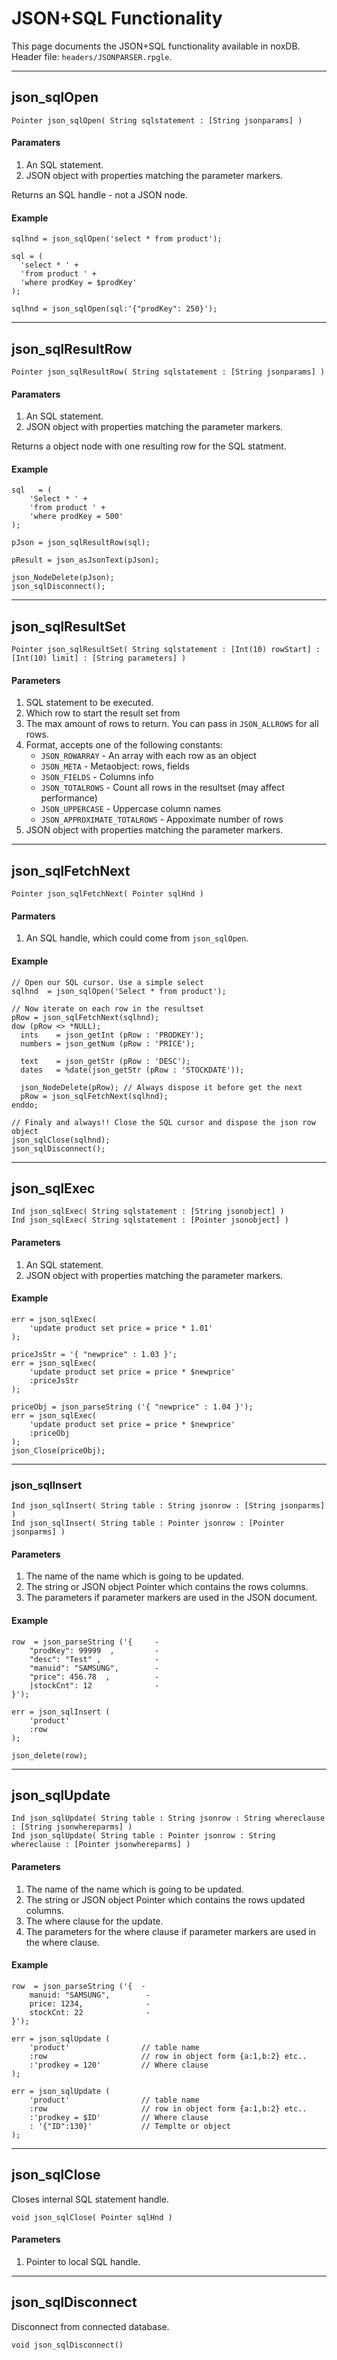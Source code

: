 # JSON+SQL Functionality

This page documents the JSON+SQL functionality available in noxDB. Header file: `headers/JSONPARSER.rpgle`.

---

## json_sqlOpen

```
Pointer json_sqlOpen( String sqlstatement : [String jsonparams] )
```

#### Paramaters

1. An SQL statement.
2. JSON object with properties matching the parameter markers.

Returns an SQL handle - not a JSON node.

#### Example

```
sqlhnd = json_sqlOpen('select * from product');
```

```
sql = (
  'select * ' +
  'from product ' +
  'where prodKey = $prodKey'
);

sqlhnd = json_sqlOpen(sql:'{"prodKey": 250}');
```

---

## json_sqlResultRow

```
Pointer json_sqlResultRow( String sqlstatement : [String jsonparams] )
```

#### Paramaters

1. An SQL statement.
2. JSON object with properties matching the parameter markers.

Returns a object node with one resulting row for the SQL statment.

#### Example

```
sql   = (
    'Select * ' +
    'from product ' +
    'where prodKey = 500'
);

pJson = json_sqlResultRow(sql);

pResult = json_asJsonText(pJson);

json_NodeDelete(pJson);
json_sqlDisconnect();
```

---

## json_sqlResultSet

```
Pointer json_sqlResultSet( String sqlstatement : [Int(10) rowStart] : [Int(10) limit] : [String parameters] )
```

#### Parameters

1. SQL statement to be executed.
2. Which row to start the result set from
3. The max amount of rows to return. You can pass in `JSON_ALLROWS` for all rows.
4. Format, accepts one of the following constants:
   * `JSON_ROWARRAY` - An array with each row as an object
   * `JSON_META` - Metaobject: rows, fields
   * `JSON_FIELDS` - Columns info
   * `JSON_TOTALROWS` - Count all rows in the resultset (may affect performance)
   * `JSON_UPPERCASE` - Uppercase column names
   * `JSON_APPROXIMATE_TOTALROWS` - Appoximate number of rows
5. JSON object with properties matching the parameter markers.

---

## json_sqlFetchNext

```
Pointer json_sqlFetchNext( Pointer sqlHnd )
```

#### Parmaters

1. An SQL handle, which could come from `json_sqlOpen`.

#### Example

```
// Open our SQL cursor. Use a simple select
sqlhnd  = json_sqlOpen('Select * from product');

// Now iterate on each row in the resultset
pRow = json_sqlFetchNext(sqlhnd);
dow (pRow <> *NULL);
  ints    = json_getInt (pRow : 'PRODKEY');
  numbers = json_getNum (pRow : 'PRICE');
  
  text    = json_getStr (pRow : 'DESC');
  dates   = %date(json_getStr (pRow : 'STOCKDATE'));
  
  json_NodeDelete(pRow); // Always dispose it before get the next
  pRow = json_sqlFetchNext(sqlhnd);
enddo;

// Finaly and always!! Close the SQL cursor and dispose the json row object
json_sqlClose(sqlhnd);
json_sqlDisconnect();
```

---

## json_sqlExec

```
Ind json_sqlExec( String sqlstatement : [String jsonobject] )
Ind json_sqlExec( String sqlstatement : [Pointer jsonobject] )
```

#### Parameters

1. An SQL statement.
2. JSON object with properties matching the parameter markers.

#### Example

````
err = json_sqlExec(
    'update product set price = price * 1.01'
);
````

````
priceJsStr = '{ "newprice" : 1.03 }';
err = json_sqlExec(
    'update product set price = price * $newprice'
    :priceJsStr
);
````

````
priceObj = json_parseString ('{ "newprice" : 1.04 }');
err = json_sqlExec(
    'update product set price = price * $newprice'
    :priceObj
);
json_Close(priceObj);
````

---

### json_sqlInsert

```
Ind json_sqlInsert( String table : String jsonrow : [String jsonparms] )
Ind json_sqlInsert( String table : Pointer jsonrow : [Pointer jsonparms] )
```

#### Parameters

1. The name of the name which is going to be updated.
2. The string or JSON object Pointer which contains the rows columns.
3. The parameters if parameter markers are used in the JSON document.

#### Example

```
row  = json_parseString ('{     -
    "prodKey": 99999  ,         -
    "desc": "Test" ,            -
    "manuid": "SAMSUNG",        -
    "price": 456.78  ,          -
    |stockCnt": 12              -
}');

err = json_sqlInsert (
    'product'
    :row
);

json_delete(row);
```

---

## json_sqlUpdate

```
Ind json_sqlUpdate( String table : String jsonrow : String whereclause : [String jsonwhereparms] )
Ind json_sqlUpdate( String table : Pointer jsonrow : String whereclause : [Pointer jsonwhereparms] )
```

#### Parameters

1. The name of the name which is going to be updated.
2. The string or JSON object Pointer which contains the rows updated columns.
3. The where clause for the update.
4. The parameters for the where clause if parameter markers are used in the where clause.

#### Example

```
row  = json_parseString ('{  -
    manuid: "SAMSUNG",        -
    price: 1234,              -
    stockCnt: 22              -
}');
```

```
err = json_sqlUpdate (
    'product'                // table name
    :row                     // row in object form {a:1,b:2} etc..
    :'prodkey = 120'         // Where clause
);
```

```
err = json_sqlUpdate (
    'product'                // table name
    :row                     // row in object form {a:1,b:2} etc..
    :'prodkey = $ID'         // Where clause
    : '{"ID":130}'           // Templte or object
);
```

---

## json_sqlClose

Closes internal SQL statement handle.

```
void json_sqlClose( Pointer sqlHnd )
```

#### Parameters

1. Pointer to local SQL handle.

---

## json_sqlDisconnect

Disconnect from connected database.

```
void json_sqlDisconnect()
```